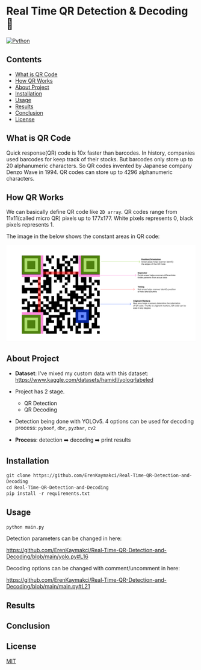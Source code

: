 # Real Time QR Detection & Decoding 🚀
<a href='https://www.python.org/' target="_blank"><img alt='Python' src='https://img.shields.io/badge/Made_With Python-100000?style=for-the-badge&logo=Python&logoColor=white&labelColor=3774A7&color=FFD445'/></a>
<a href='https://github.com/ErenKaymakci/Real-Time-QR-Detection-and-Decoding/blob/main/LICENSE' target="_blank"><img alt='' src='https://img.shields.io/badge/MIT_Lıcense-100000?style=for-the-badge&logo=&logoColor=white&labelColor=3774A7&color=000000'/></a>

## Contents   
- [What is QR Code](#what-is-qr-code)
- [How QR Works](#how-qr-works)
- [About Project](#about-project)
- [Installation](#installation)
- [Usage](#usage)
- [Results](#results)
- [Conclusion](#conclusion)
- [License](#license)

## What is QR Code
Quick response(QR) code is 10x faster than barcodes. In history, companies used barcodes for keep track of their stocks. But barcodes only store up to 20 alphanumeric characters. So QR codes invented by Japanese company Denzo Wave in 1994. QR codes can store up to 4296 alphanumeric characters.

## How QR Works
We can basically define QR code like `2D array`. QR codes range from 11x11(called micro QR) pixels up to 177x177. White pixels represents 0, black pixels represents 1. 

The image in the below shows the constant areas in QR code:

![image](/imgs/explained.png)



## About Project
- **Dataset**: I've mixed my custom data with this dataset: 
https://www.kaggle.com/datasets/hamidl/yoloqrlabeled

- Project has 2 stage. 
   - QR Detection
   - QR Decoding 
 
- Detection being done with YOLOv5. 4 options can be used for decoding process: `pyboof`, `dbr`, `pyzbar`, `cv2` 
- **Process**: detection ➡️ decoding ➡️ print results

## Installation
```
git clone https://github.com/ErenKaymakci/Real-Time-QR-Detection-and-Decoding
cd Real-Time-QR-Detection-and-Decoding
pip install -r requirements.txt
```
## Usage
`python main.py`

Detection parameters can be changed in here: 

https://github.com/ErenKaymakci/Real-Time-QR-Detection-and-Decoding/blob/main/yolo.py#L16

Decoding options can be changed with comment/uncomment in here: 

https://github.com/ErenKaymakci/Real-Time-QR-Detection-and-Decoding/blob/main/main.py#L21

## Results


## Conclusion

## License
[MIT](https://github.com/ErenKaymakci/Real-Time-QR-Detection-and-Decoding/blob/main/LICENSE)

